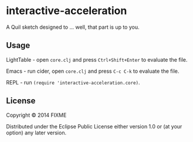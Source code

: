 # interactive-acceleration

A Quil sketch designed to ... well, that part is up to you.

## Usage

LightTable - open `core.clj` and press `Ctrl+Shift+Enter` to evaluate the file.

Emacs - run cider, open `core.clj` and press `C-c C-k` to evaluate the file.

REPL - run `(require 'interactive-acceleration.core)`.

## License

Copyright © 2014 FIXME

Distributed under the Eclipse Public License either version 1.0 or (at
your option) any later version.
